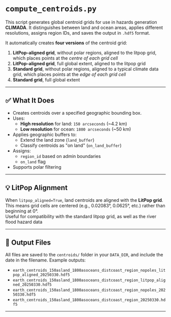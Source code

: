 # `compute_centroids.py`

This script generates global centroid grids for use in hazards generation **CLIMADA**. It distinguishes between land and ocean areas, applies different resolutions, assigns region IDs, and saves the output in `.hdf5` format.

It automatically creates **four versions** of the centroid grid:

1. **LitPop-aligned grid**, without polar regions, aligned to the litpop grid, which places points at the *centre of each grid cell*
2. **LitPop-aligned grid**, full global extent, aligned to the litpop grid
3. **Standard grid**, without polar regions, aligned to a typical climate data grid, which places points at the *edge of each grid cell*
4. **Standard grid**, full global extent

---

## ✅ What It Does

- Creates centroids over a specified geographic bounding box.
- Uses:
  - **High resolution** for land: `150 arcseconds` (~4.2 km)
  - **Low resolution** for ocean: `1800 arcseconds` (~50 km)
- Applies geographic buffers to:
  - Extend the land zone (`land_buffer`)
  - Classify centroids as "on land" (`on_land_buffer`)
- Assigns:
  - `region_id` based on admin boundaries
  - `on_land` flag
- Supports polar filtering

---

## 💡 LitPop Alignment

When `litpop_aligned=True`, land centroids are aligned with the **LitPop grid**. This means grid cells are centered (e.g., 0.02083°, 0.0625°, etc.) rather than beginning at 0°.  
Useful for compatibility with the standard litpop grid, as well as the river flood hazard data

---

## 📁 Output Files

All files are saved to the `centroids/` folder in your `DATA_DIR`, and include the date in the filename. Example outputs:

- `earth_centroids_150asland_1800asoceans_distcoast_region_nopoles_litpop_aligned_20250330.hdf5`
- `earth_centroids_150asland_1800asoceans_distcoast_region_litpop_aligned_20250330.hdf5`
- `earth_centroids_150asland_1800asoceans_distcoast_region_nopoles_20250330.hdf5`
- `earth_centroids_150asland_1800asoceans_distcoast_region_20250330.hdf5`

---


